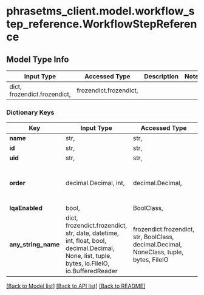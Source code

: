# phrasetms_client.model.workflow_step_reference.WorkflowStepReference

## Model Type Info

| Input Type                   | Accessed Type          | Description | Notes |
| ---------------------------- | ---------------------- | ----------- | ----- |
| dict, frozendict.frozendict, | frozendict.frozendict, |             |

### Dictionary Keys

| Key                 | Input Type                                                                                                                                  | Accessed Type                                                                           | Description                                                        | Notes                                     |
| ------------------- | ------------------------------------------------------------------------------------------------------------------------------------------- | --------------------------------------------------------------------------------------- | ------------------------------------------------------------------ | ----------------------------------------- |
| **name**            | str,                                                                                                                                        | str,                                                                                    |                                                                    | [optional]                                |
| **id**              | str,                                                                                                                                        | str,                                                                                    |                                                                    | [optional]                                |
| **uid**             | str,                                                                                                                                        | str,                                                                                    |                                                                    | [optional]                                |
| **order**           | decimal.Decimal, int,                                                                                                                       | decimal.Decimal,                                                                        |                                                                    | [optional] value must be a 32 bit integer |
| **lqaEnabled**      | bool,                                                                                                                                       | BoolClass,                                                                              |                                                                    | [optional]                                |
| **any_string_name** | dict, frozendict.frozendict, str, date, datetime, int, float, bool, decimal.Decimal, None, list, tuple, bytes, io.FileIO, io.BufferedReader | frozendict.frozendict, str, BoolClass, decimal.Decimal, NoneClass, tuple, bytes, FileIO | any string name can be used but the value must be the correct type | [optional]                                |

[[Back to Model list]](../../README.md#documentation-for-models) [[Back to API list]](../../README.md#documentation-for-api-endpoints) [[Back to README]](../../README.md)
